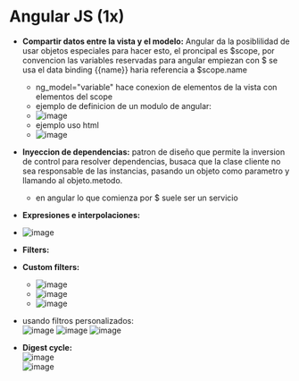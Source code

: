 # Angular JS (1x)
- **Compartir datos entre la vista y el modelo:** Angular da la posiblilidad de usar objetos especiales para hacer esto, el proncipal es $scope, por convencion las variables reservadas para angular empiezan con $ se usa el data binding {{name}} haria referencia a $scope.name
  - ng_model="variable" hace conexion de elementos de la vista con elementos del scope
  - ejemplo de definicion de un modulo de angular:
  - ![image](https://user-images.githubusercontent.com/32855979/62839205-78b25400-bc4c-11e9-80b7-cece653e2264.png)
  - ejemplo uso html
  - ![image](https://user-images.githubusercontent.com/32855979/62839223-be6f1c80-bc4c-11e9-961a-4491bddc00d5.png)
- **Inyeccion de dependencias:** patron de diseño que permite la inversion de control para resolver dependencias, busaca que la clase cliente no sea responsable de las instancias, pasando un objeto como parametro y llamando al objeto.metodo.
  - en angular lo que comienza por $ suele ser un servicio

- **Expresiones e interpolaciones:** 
- ![image](https://user-images.githubusercontent.com/32855979/62841935-3fd9a580-bc73-11e9-97cb-f3de7f043377.png)

- **Filters:**  
- **Custom filters:**   
  - ![image](https://user-images.githubusercontent.com/32855979/62842198-0f473b00-bc76-11e9-91e9-d68720f2e396.png)
  - ![image](https://user-images.githubusercontent.com/32855979/62842250-6ea54b00-bc76-11e9-8b37-08a852c40173.png)
  - ![image](https://user-images.githubusercontent.com/32855979/62842323-e96e6600-bc76-11e9-858e-3568be7b997c.png)
- usando filtros personalizados:   
  ![image](https://user-images.githubusercontent.com/32855979/62842628-f429fa80-bc78-11e9-8eff-c0a2e32691ff.png)
  ![image](https://user-images.githubusercontent.com/32855979/62842774-140dee00-bc7a-11e9-9370-ada3aea07d12.png)
  ![image](https://user-images.githubusercontent.com/32855979/62842794-618a5b00-bc7a-11e9-9a4b-b8a7363cfdd2.png)

- **Digest cycle:**   
![image](https://user-images.githubusercontent.com/32855979/62843430-5be34400-bc7f-11e9-8028-3b756930736a.png)  
![image](https://user-images.githubusercontent.com/32855979/62843648-0c9e1300-bc81-11e9-851b-e25028464ed1.png)
